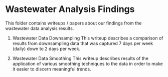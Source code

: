 # Wastewater Analysis Findings

This folder contains writeups / papers about our findings from the wastewater data analysis results.

1.  Wastewater Data Downsampling
    This writeup describes a comparison of results from downsampling data that was captured 7 days per week (daily) down to 2 days per week.

2.  Wastewater Data Smoothing
    This writeup describes results of the application of various smoothing techniques to the data in order to make it easier to discern meaningful trends.